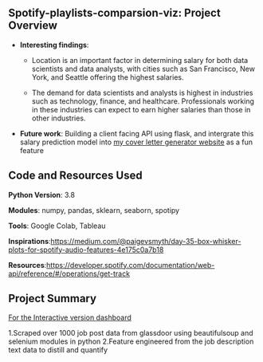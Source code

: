 ## Spotify-playlists-comparsion-viz: Project Overview




* **Interesting findings**:

  * Location is an important factor in determining salary for both data scientists and data analysts, with cities such as San Francisco, New York, and Seattle offering the highest salaries.
  
  * The demand for data scientists and analysts is highest in industries such as technology, finance, and healthcare. Professionals working in these industries can expect to earn higher salaries than those in other industries.
  
* **Future work**: Building a client facing API using flask, and intergrate this salary prediction model into [my cover letter generator website](https://yunlouteng-cover-letter-hero.streamlit.app) as a fun feature


## Code and Resources Used

**Python Version**: 3.8

**Modules**: numpy, pandas, sklearn, seaborn, spotipy

**Tools**: Google Colab, Tableau

**Inspirations**:https://medium.com/@paigevsmyth/day-35-box-whisker-plots-for-spotify-audio-features-4e175c0a7b18

**Resources**:https://developer.spotify.com/documentation/web-api/reference/#/operations/get-track


## Project Summary

[For the Interactive version dashboard](https://public.tableau.com/views/spotifyplaylistsdashboard/Dashboard1?:language=en-US&publish=yes&:display_count=n&:origin=viz_share_link)


1.Scraped over 1000 job post data from glassdoor using beautifulsoup and selenium modules in python
2.Feature engineered from the job description text data to distill and quantify 




